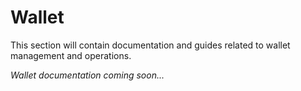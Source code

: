 # Wallet

This section will contain documentation and guides related to wallet management and operations.

*Wallet documentation coming soon...* 